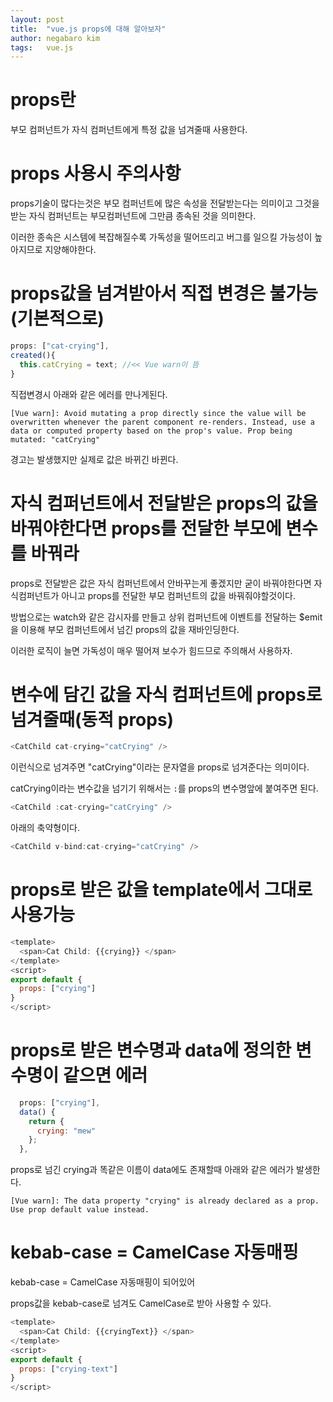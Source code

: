 ```yaml
---
layout: post
title:  "vue.js props에 대해 알아보자"
author: negabaro kim
tags:	vue.js
---
```


# props란


부모 컴퍼넌트가 자식 컴퍼넌트에게 특정 값을 넘겨줄때 사용한다.


# props 사용시 주의사항


props기술이 많다는것은 부모 컴퍼넌트에 많은 속성을 전달받는다는 의미이고
그것을 받는 자식 컴퍼넌트는 부모컴퍼넌트에 그만큼 종속된 것을 의미한다.

이러한 종속은 시스템에 복잡해질수록 가독성을 떨어뜨리고 버그를 일으킬 가능성이 높아지므로 지양해야한다.


# props값을 넘겨받아서 직접 변경은 불가능(기본적으로)


```js
props: ["cat-crying"],
created(){
  this.catCrying = text; //<< Vue warn이 뜸
}

```
직접변경시 아래와 같은 에러를 만나게된다.

```
[Vue warn]: Avoid mutating a prop directly since the value will be overwritten whenever the parent component re-renders. Instead, use a data or computed property based on the prop's value. Prop being mutated: "catCrying"
```

경고는 발생했지만 실제로 값은 바뀌긴 바뀐다.


# 자식 컴퍼넌트에서 전달받은 props의 값을 바꿔야한다면 props를 전달한 부모에 변수를 바꿔라

props로 전달받은 값은 자식 컴퍼넌트에서 안바꾸는게 좋겠지만
굳이 바꿔야한다면 자식컴퍼넌트가 아니고 props를 전달한 부모 컴퍼넌트의 값을 바꿔줘야할것이다.

방법으로는 watch와 같은 감시자를 만들고 상위 컴퍼넌트에 이벤트를 전달하는 $emit을 이용해 부모 컴퍼넌트에서 넘긴 props의 값을 재바인딩한다.

이러한 로직이 늘면 가독성이 매우 떨어져 보수가 힘드므로 주의해서 사용하자.




# 변수에 담긴 값을 자식 컴퍼넌트에 props로 넘겨줄때(동적 props)


```js
<CatChild cat-crying="catCrying" />
```

이런식으로 넘겨주면 "catCrying"이라는 문자열을 props로 넘겨준다는 의미이다.

catCrying이라는 변수값을 넘기기 위해서는 `:`를 props의 변수명앞에 붙여주면 된다.

```js
<CatChild :cat-crying="catCrying" />
```

아래의 축약형이다.

```js
<CatChild v-bind:cat-crying="catCrying" />
```



# props로 받은 값을 template에서 그대로 사용가능

```js
<template>
  <span>Cat Child: {{crying}} </span>
</template>
<script>
export default {
  props: ["crying"]
}
</script>
```


# props로 받은 변수명과 data에 정의한 변수명이 같으면 에러

```js
  props: ["crying"],
  data() {
    return {
      crying: "mew"
    };
  },
```

props로 넘긴 crying과 똑같은 이름이 data에도 존재할때
아래와 같은 에러가 발생한다.

```
[Vue warn]: The data property "crying" is already declared as a prop. Use prop default value instead.
```

# kebab-case = CamelCase 자동매핑

kebab-case = CamelCase 자동매핑이 되어있어

props값을 kebab-case로 넘겨도 CamelCase로 받아 사용할 수 있다.

```js
<template>
  <span>Cat Child: {{cryingText}} </span>
</template>
<script>
export default {
  props: ["crying-text"]
}
</script>

```


